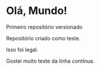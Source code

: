 # Olá, Mundo!
 Primeiro repositório versionado

 Repositório criado como teste.
 
 Isso foi legal.
 
 Gostei muito
 teste da linha contínua.
